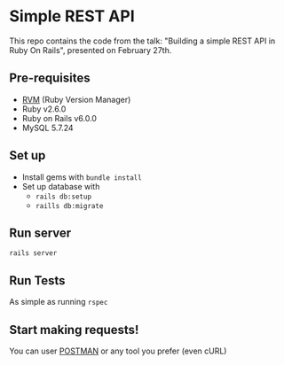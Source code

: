 # Simple REST API

This repo contains the code from the talk: "Building a simple REST API in Ruby On Rails", presented on February 27th.

## Pre-requisites

* [RVM](https://rvm.io/) (Ruby Version Manager)
* Ruby v2.6.0
* Ruby on Rails v6.0.0
* MySQL 5.7.24

## Set up
* Install gems with `bundle install`
* Set up database with 
    * `rails db:setup`
    * `raills db:migrate`

## Run server
`rails server`

## Run Tests 
As simple as running `rspec`

## Start making requests!
You can user [POSTMAN](https://www.postman.com/) or any tool you prefer (even cURL)

